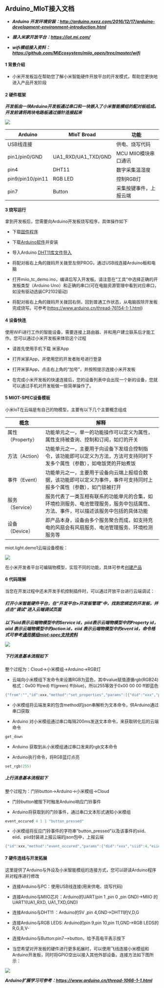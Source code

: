 ## Arduino_MIoT接入文档

- ***Arduino 开发环境安装：http://arduino.nxez.com/2016/12/17/arduino-development-environment-introduction.html***

- ***接入米家开放平台：https://iot.mi.com/***

- ***wifi模组接入资料：https://github.com/MiEcosystem/miio_open/tree/master/wifi***

#### 1 背景介绍

- 小米开发板旨在帮助您了解小米智能硬件开放平台的开发模式，帮助您更快地进入产品开发阶段

#### 2 硬件框架

***开发板由一块Arduino开发板通过串口和一块嵌入了小米智能模组的配对板组成。开发前请将两块电路板通过插针连接起来***

 ![](https://github.com/MiEcosystem/miio_open/blob/master/arduino/pictures/arduino.jpg)

| Arduino | MIoT Broad | 功能 |
| - | - | - |
| USB线连接 | | 供电、烧写代码 |
| pin1/pin0/GND | UA1_RXD/UA1_TXD/GND | MCU MIIO模块串口通讯 |
| pin4 | DHT11 | 数字采集温湿度 |
| pin9/pin10/pin11 | RGB LED | 控制RGB灯 |
| pin7 | Button | 采集按键事件，上报云端 |

#### 3 烧写运行

拿到开发板后，您需要向Arduino开发板烧写程序，具体操作如下

- 下载[固件程序](：https://github.com/)

- 下载[Arduino软件](http://arduino.cc/en/Main/Software/)并安装

- 导入Arduino [DHT11库文件导入](https://www.arduino.cn/thread-31720-1-1.html)

- 将配对板右上角的拨码开关拨至左侧PROG，通过USB线连接Arduino板和电脑

- 打开miio_tc_demo.ino，编译后写入开发板。请注意在“工具”中选择正确的开发板类型（Arduino Uno）和正确的串口(可在电脑资源管理中看到对应串口，如没有驱动选装CP2102驱动)

- 将配对板右上角的拨码开关拨回右侧，回到普通工作状态，从电脑拔除开发板完成烧写。可参考(https://www.arduino.cn/thread-76154-1-1.html)


#### 4 设备快连

使用WiFi进行工作的智能设备，需要连接上路由器、并和用户建立联系后才能工作。您可以通过小米开发板来体验这个过程

- 请首先使用手机下载 米家App

- 打开米家App，并使用您的开发者账号进行登录

- 打开米家App，点击右上角的“加号”，并按照提示连接小米开发板

- 在完成小米开发板的快速连接后，您的设备列表中会出现一个新的设备，您就可以通过手机对开发板做一些简单操作了。


#### 5 MIOT-SPEC设备模板

小米IoT在云端是有自己的物模型，主要有以下几个主要概念组成

| 概念 | 解释 |
| - | - |
| 属性（Property） | 功能单元之一，单一的功能操作可以定义为属性，属性支持被查询、控制和订阅，如灯的开关 |
| 方法（Action） | 功能单元之一，主要用于向设备下发组合控制指令，该功能即可以定义为方法，方法可支持同时下发多个属性（参数），如电饭煲的开始煮饭 |
| 事件（Event） | 功能单元之一，主要用于设备向云端上报组合数据，该功能即可以定义为事件，事件可支持同时上报多个属性（参数），如门锁被打开 |
| 服务（Service） | 服务代表了一类互相有联系的功能单元的合集，如环境检测服务、电池管理服务，服务中包括属性、方法、事件，可以描述该服务中包括的具体功能 |
| 设备（Device） | 即产品本身，设备由多个服务聚合而成，如支持充电的风扇会有风扇服务、电池管理服务、环境检测服务等 |
 
 miot.light.demo1云端设备模板：
 
 ![](https://github.com/MiEcosystem/miio_open/blob/master/arduino/pictures/miot-device-spec.jpg)
 
在小米开发者平台可编辑物模型，实现不同的功能，具体可参考[创建产品](https://iot.mi.com/new/doc/03-%E5%B9%B3%E5%8F%B0%E4%BD%BF%E7%94%A8%E6%8C%87%E5%8D%97/02-%E6%99%BA%E8%83%BD%E7%A1%AC%E4%BB%B6%E7%9B%B4%E8%BF%9E%E6%8E%A5%E5%85%A5/02-%E5%88%9B%E5%BB%BA%E4%BA%A7%E5%93%81.html)

#### 6 代码理解

当您在开发过程中还未开发手机控制插件时，可以通过开放平台进行云端调试：

##### 打开小米智能硬件平台，在“开发平台>开发板管理”中，找到您绑定的开发板，并点击“调试”进入云端调试页面

***以下siid表示云端物模型中的Service id，piid表示云端物模型中的Property id，aiid 表示云端物模型中的action id，eiid 表示云端物模型中的event id，命令格式可参考[通用模组miot-spec支持资料](http://cdn.cnbj0.fds.api.mi-img.com/miio.files/commonfile_zip_12ea60af8aba2ae5387a9a790c5af095.zip)***

![](https://github.com/MiEcosystem/miio_open/blob/master/arduino/pictures/msg_flow.jpg)

##### 下行消息基本流程如下

整个过程为：Cloud->小米模组->Arduino->RGB灯

- 云端向小米模组下发命令来设置RGB为蓝色，其中value赋值遵循rgb(RGB24)格式：0x00 ff(red) ff(green) ff(blue)，所以255等效于0x00 00 00 ff即蓝色

```c
{"from":"","id":xxx,"method":"set_properties","params":[{"did":"xxx","piid":4,"siid":2,"value":255}]}
```

- 小米模组将云端发来的包含method的json串解析为文本命令，供Arduino通过串口获取

- Arduino 对小米模组通过串口每隔200ms发送文本命令，来获取转化后的云端命令

```c
get_down
```

- Arduino 获取到从小米模组通过串口发来的rgb文本命令

- Arduino执行命令，将RGB蓝灯点亮

```c
set_rgb(255)
```

##### 上行消息基本流程如下

整个过程为：门铃button->Arduino->小米模组->Cloud

- 门铃button被按下时触发Arduino响应门铃事件

- Arduino将获取到的门铃事件，通过串口文本形式通知小米模组

```c
event_occured 4 1 1 "button_pressed"
```

- 小米模组将反应门铃事件的字符串”button_pressed”以及该事件的siid、eiid、piid封装进上报云端的json包中，上报云端

```c
{"id":xxx,"method":"event_occured","params":{"did":"xxx","siid":4,"eiid":1,"arguments":[{"piid":1,"value":"button_pressed"}]},"retry":0,"timestamp":1574761781,"tick":22763290}
```

#### 7 硬件连线与开发拓展

这里提供了Arduino与外设及小米智能模组的连接方式，您可以研读Arduino程序并对程序进行修改

- 连接Arduino与PC：使用USB线连接(用来供电、烧写代码)

- 连接Arduino与MIIO芯片：Arduino的UART(pin 1 ,pin 0 ,pin GND)->MIIO 的UART1(UA1_RXD, UA1_TXD,GND)

- 连接Arduino与DHT11 ：Arduino的5V ,pin 4,GND->DHT11的V,D,G

- 连接Arduino与RGB LEDS: Arduino的pin 9,pin 10,pin 11,GND->RGB LEDS的R,G,B,V-

- 连接Arduino与Button:pin7-->button，给予高电平表示按下

- 当您希望对开发板的硬件进行更多拓展时，可以使用飞线连接小米模组和Arduino开发板，同时将GPIO空出以接入其他外部设备。连接方法如下图所示：

![](https://github.com/MiEcosystem/miio_open/blob/master/arduino/pictures/Connection.jpg)

***Arduino扩展学习可参考：https://www.arduino.cn/thread-1066-1-1.html***

